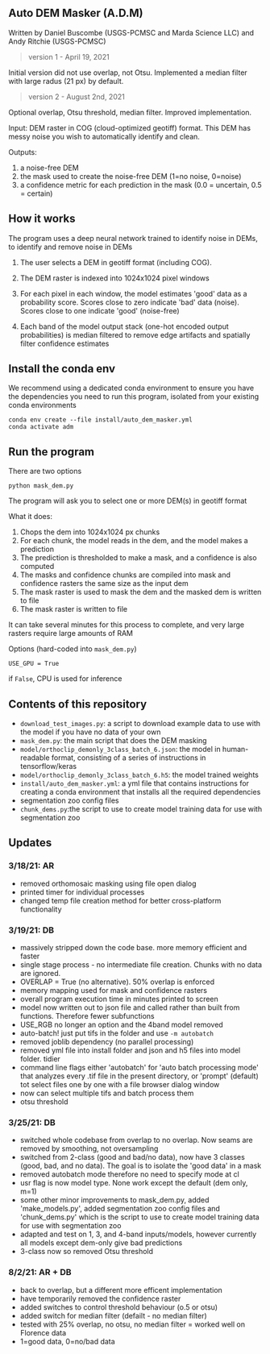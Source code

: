 ## Auto DEM Masker (A.D.M)

Written by Daniel Buscombe (USGS-PCMSC and Marda Science LLC) and Andy Ritchie (USGS-PCMSC)

> version 1 - April 19, 2021

Initial version did not use overlap, not Otsu. Implemented a median filter with large radus (21 px) by default.

> version 2 - August 2nd, 2021

Optional overlap, Otsu threshold, median filter. Improved implementation. 


Input: DEM raster in COG (cloud-optimized geotiff) format. This DEM has messy noise you wish to automatically identify and clean.

Outputs:
1) a noise-free DEM
2) the mask used to create the noise-free DEM (1=no noise, 0=noise)
3) a confidence metric for each prediction in the mask (0.0 = uncertain, 0.5 = certain)


## How it works

The program uses a deep neural network trained to identify noise in DEMs, to identify and remove noise in DEMs

1. The user selects a DEM in geotiff format (including COG).

2. The DEM raster is indexed into 1024x1024 pixel windows

3. For each pixel in each window, the model estimates 'good' data as a probability score. Scores close to zero indicate 'bad' data (noise). Scores close to one indicate 'good' (noise-free)

4. Each band of the model output stack (one-hot encoded output probabilities) is median filtered to remove edge artifacts and spatially filter confidence estimates



## Install the conda env

We recommend using a dedicated conda environment to ensure you have the dependencies you need to run this program, isolated from your existing conda environments

```
conda env create --file install/auto_dem_masker.yml
conda activate adm
```

## Run the program

There are two options

```
python mask_dem.py
```

The program will ask you to select one or more DEM(s) in geotiff format


What it does:
1. Chops the dem into 1024x1024 px chunks
2. For each chunk, the model reads in the dem, and the model makes a prediction
3. The prediction is thresholded to make a mask, and a confidence is also computed
4. The masks and confidence chunks are compiled into mask and confidence rasters the same size as the input dem
5. The mask raster is used to mask the dem and the masked dem is written to file
6. The mask raster is written to file

It can take several minutes for this process to complete, and very large rasters require large amounts of RAM

Options (hard-coded into `mask_dem.py`)

```
USE_GPU = True
```
if `False`, CPU is used for inference


## Contents of this repository

* `download_test_images.py`: a script to download example data to use with the model if you have no data of your own
* `mask_dem.py`: the main script that does the DEM masking
* `model/orthoclip_demonly_3class_batch_6.json`: the model in human-readable format, consisting of a series of instructions in tensorflow/keras
* `model/orthoclip_demonly_3class_batch_6.h5`: the model trained weights
* `install/auto_dem_masker.yml`: a yml file that contains instructions for creating a conda environment that installs all the required dependencies
* segmentation zoo config files
* `chunk_dems.py`:the script to use to create model training data for use with segmentation zoo

## Updates

### 3/18/21: AR
* removed orthomosaic masking using file open dialog
* printed timer for individual processes
* changed temp file creation method for better cross-platform functionality

### 3/19/21: DB
* massively stripped down the code base. more memory efficient and faster
* single stage process - no intermediate file creation. Chunks with no data are ignored.
* OVERLAP = True (no alternative). 50% overlap is enforced
* memory mapping used for mask and confidence rasters
* overall program execution time in minutes printed to screen
* model now written out to json file and called rather than built from functions. Therefore fewer subfunctions
* USE_RGB no longer an option and the 4band model removed
* auto-batch! just put tifs in the folder and use `-m autobatch`
* removed joblib dependency (no parallel processing)
* removed yml file into install folder and json and h5 files into model folder. tidier
* command line flags either 'autobatch' for 'auto batch processing mode' that analyzes every .tif file in the present directory, or 'prompt' (default) tot select files one by one with a file browser dialog window
* now can select multiple tifs and batch process them
* otsu threshold

### 3/25/21: DB
* switched whole codebase from overlap to no overlap. Now seams are removed by smoothing, not oversampling
* switched from 2-class (good and bad/no data), now have 3 classes (good, bad, and no data). The goal is to isolate the 'good data' in a mask 
* removed autobatch mode therefore no need to specify mode at cl
* usr flag is now model type. None work except the default (dem only, m=1)
* some other minor improvements to mask_dem.py, added 'make_models.py', added segmentation zoo config files and 'chunk_dems.py' which is the script to use to create model training data for use with segmentation zoo
* adapted and test on 1, 3, and 4-band inputs/models, however currently all models except dem-only give bad predictions
* 3-class now so removed Otsu threshold

### 8/2/21: AR + DB
* back to overlap, but a different more efficent implementation
* have temporarily removed the confidence raster
* added switches to control threshold behaviour (o.5 or otsu)
* added switch for median filter (defailt - no median filter)
* tested with 25% overlap, no otsu, no median filter = worked well on Florence data
* 1=good data, 0=no/bad data
